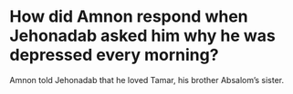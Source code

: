 # How did Amnon respond when Jehonadab asked him why he was depressed every morning?

Amnon told Jehonadab that he loved Tamar, his brother Absalom’s sister.
